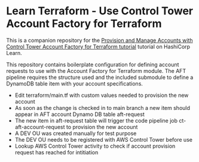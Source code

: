# Learn Terraform - Use Control Tower Account Factory for Terraform

This is a companion repository for the [Provision and Manage Accounts with
Control Tower Account Factory for Terraform
tutorial](https://learn.hashicorp.com/tutorials/terraform/aws-control-tower-aft)
tutorial on HashiCorp Learn.

This repository contains boilerplate configuration for defining account
requests to use with the Account Factory for Terraform module. The AFT pipeline
requires the structure used and the included submodule to define a DynamoDB
table item with your account specifications.

- Edit terraform/main.tf with custom values needed to provision the new account
- As soon as the change is checked in to main branch a new item should appear in AFT account Dynamo DB table aft-request
- The new item in aft-request table will trigger the code pipeline job ct-aft-account-request to provision the new account
- A DEV OU was created manually for test purpose
- The DEV OU needs to be registered with AWS Control Tower before use
- Lookup AWS Control Tower activity to check if account provision request has reached for intitiation
